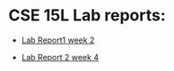 # CSE 15L Lab reports:

* [Lab Report1 week 2](https://avVergnet.github.io/cse15l-lab-reports/lab-report-1-week-2.html) 

* [Lab Report 2 week 4](https://avVergnet.github.io/cse15l-lab-reports/lab-report-2-week-4.html)
